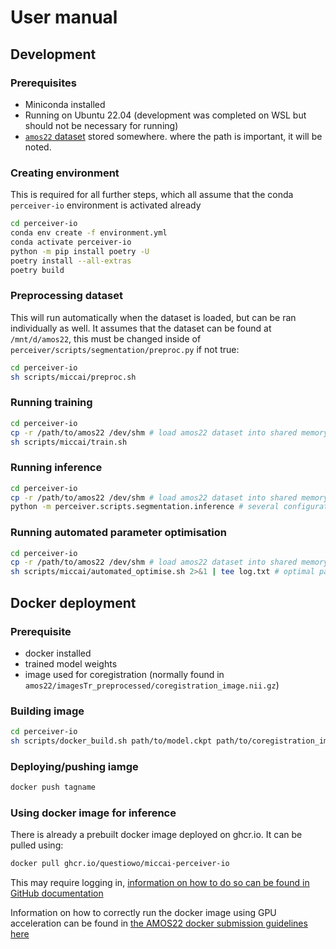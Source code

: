 # User manual 

<!-- Describe how to use your software, if this makes sense for your code. Almost all projects should have at least some instructions on how to run the code. More extensive instructions can be provided here. -->

## Development

### Prerequisites

* Miniconda installed
* Running on Ubuntu 22.04 (development was completed on WSL but should not be necessary for running)
* [`amos22` dataset](https://zenodo.org/record/7155725#.Y_7WqHbP1D-) stored somewhere. where the path is important, it will be noted.

### Creating environment

This is required for all further steps, which all assume that the conda `perceiver-io` environment is activated already

```bash
cd perceiver-io
conda env create -f environment.yml
conda activate perceiver-io
python -m pip install poetry -U
poetry install --all-extras
poetry build
```

### Preprocessing dataset

This will run automatically when the dataset is loaded, but can be ran individually as well. It assumes that the dataset can be found at `/mnt/d/amos22`, this must be changed inside of `perceiver/scripts/segmentation/preproc.py` if not true:

```bash
cd perceiver-io
sh scripts/miccai/preproc.sh
```

### Running training

```bash
cd perceiver-io
cp -r /path/to/amos22 /dev/shm # load amos22 dataset into shared memory. not all data must be loaded to memory, only, imagesTr_preprocessed/* labelsTr_preprocessed/*, dataset.json, and several empty folders: [imagesTr, imagesVa, imagesVa_preprocessed, labelsTr, labelsVa, labelsVa_preprocessed]
sh scripts/miccai/train.sh
```

### Running inference

```bash
cd perceiver-io
cp -r /path/to/amos22 /dev/shm # load amos22 dataset into shared memory. not all data must be loaded to memory, only, imagesTr_preprocessed/* labelsTr_preprocessed/*, dataset.json, and several empty folders: [imagesTr, imagesVa, imagesVa_preprocessed, labelsTr, labelsVa, labelsVa_preprocessed] This obviously depends on what dataset split is to be inferenced
python -m perceiver.scripts.segmentation.inference # several configuration parameters can be changed in the GLOBALS at the start of the corresponding file
```

### Running automated parameter optimisation

```bash
cd perceiver-io
cp -r /path/to/amos22 /dev/shm # load amos22 dataset into shared memory. not all data must be loaded to memory, only, imagesTr_preprocessed/* labelsTr_preprocessed/*, dataset.json, and several empty folders: [imagesTr, imagesVa, imagesVa_preprocessed, labelsTr, labelsVa, labelsVa_preprocessed]
sh scripts/miccai/automated_optimise.sh 2>&1 | tee log.txt # optimal parameters will be printed to the console, hence recommending using the use of tee
```

## Docker deployment

### Prerequisite

* docker installed
* trained model weights
* image used for coregistration (normally found in `amos22/imagesTr_preprocessed/coregistration_image.nii.gz`)

### Building image

```bash
cd perceiver-io
sh scripts/docker_build.sh path/to/model.ckpt path/to/coregistration_image.nii.gz tagname
```

### Deploying/pushing iamge

```bash
docker push tagname
```

### Using docker image for inference

There is already a prebuilt docker image deployed on ghcr.io. It can be pulled using:

```bash
docker pull ghcr.io/questiowo/miccai-perceiver-io
```

This may require logging in, [information on how to do so can be found in GitHub documentation](https://docs.github.com/en/packages/working-with-a-github-packages-registry/working-with-the-container-registry#authenticating-with-a-personal-access-token-classic)

Information on how to correctly run the docker image using GPU acceleration can be found in [the AMOS22 docker submission guidelines here](https://github.com/JiYuanFeng/AMOS/tree/docker#step-4-run-a-container-from-a-created-docker-image)